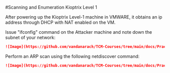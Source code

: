 #Scanning and Enumeration Kioptrix Level 1

After powering up the Kioptrix Level-1 machine in VMWARE, it obtains an ip address through DHCP with NAT enabled on the VM.

Issue "ifconfig" command on the Attacker machine and note down the subnet of your network:

```markdown
![Image](https://github.com/vandanarach/TCM-Courses/tree/main/docs/PracticalEthicalHacking/images/zero.jpg)
```

Perform an ARP scan using the following netdiscover command:

```markdown
![Image](https://github.com/vandanarach/TCM-Courses/tree/main/docs/PracticalEthicalHacking/images/one.jpg)
``` 

